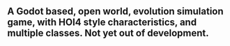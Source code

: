 ## A Godot based, open world, evolution simulation game, with HOI4 style characteristics, and multiple classes. Not yet out of development.


